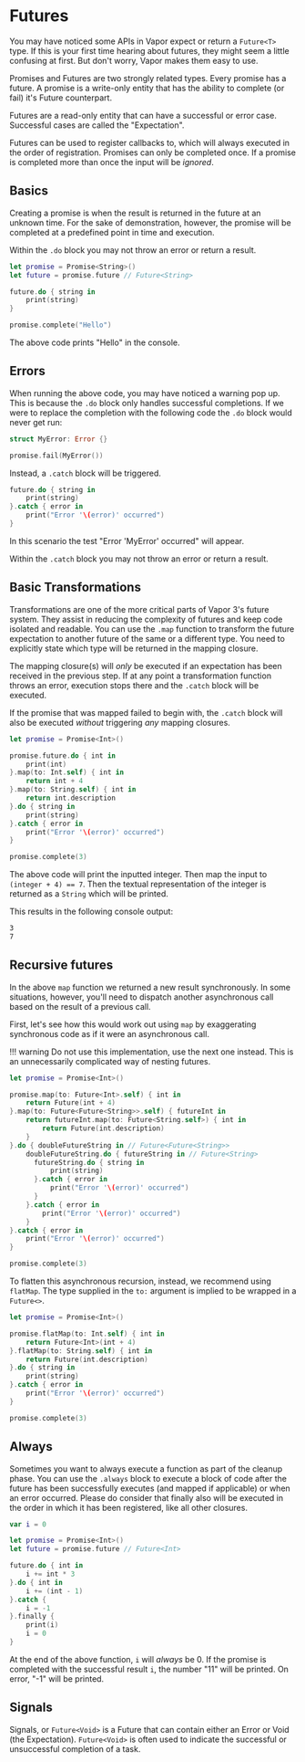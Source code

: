 # Futures

You may have noticed some APIs in Vapor expect or return a `Future<T>` type.
If this is your first time hearing about futures, they might seem a little confusing at first.
But don't worry, Vapor makes them easy to use.

Promises and Futures are two strongly related types. Every promise has a future.
A promise is a write-only entity that has the ability to complete (or fail) it's Future counterpart.

Futures are a read-only entity that can have a successful or error case. Successful cases are called the "Expectation".

Futures can be used to register callbacks to, which will always executed in the order of registration. Promises can only be completed once. If a promise is completed more than once the input will be *ignored*.

## Basics

Creating a promise is when the result is returned in the future at an unknown time.
For the sake of demonstration, however, the promise will be completed at a predefined point in time and execution.

Within the `.do` block you may not throw an error or return a result.

```swift
let promise = Promise<String>()
let future = promise.future // Future<String>

future.do { string in
    print(string)
}

promise.complete("Hello")
```

The above code prints "Hello" in the console.

## Errors

When running the above code, you may have noticed a warning pop up. This is because the `.do` block only handles successful completions. If we were to replace the completion with the following code the `.do` block would never get run:

```swift
struct MyError: Error {}

promise.fail(MyError())
```

Instead, a `.catch` block will be triggered.

```swift
future.do { string in
    print(string)
}.catch { error in
    print("Error '\(error)' occurred")
}
```

In this scenario the test "Error 'MyError' occurred" will appear.

Within the `.catch` block you may not throw an error or return a result.

## Basic Transformations

Transformations are one of the more critical parts of Vapor 3's future system. They assist in reducing the complexity of futures and keep code isolated and readable. You can use the `.map` function to transform the future expectation to another future of the same or a different type. You need to explicitly state which type will be returned in the mapping closure.

The mapping closure(s) will *only* be executed if an expectation has been received in the previous step. If at any point a transformation function throws an error, execution stops there and the `.catch` block will be executed.

If the promise that was mapped failed to begin with, the `.catch` block will also be executed _without_ triggering *any* mapping closures.

```swift
let promise = Promise<Int>()

promise.future.do { int in
    print(int)
}.map(to: Int.self) { int in
    return int + 4
}.map(to: String.self) { int in
    return int.description
}.do { string in
    print(string)
}.catch { error in
    print("Error '\(error)' occurred")
}

promise.complete(3)
```

The above code will print the inputted integer. Then map the input to `(integer + 4) == 7`.
Then the textual representation of the integer is returned as a `String` which will be printed.

This results in the following console output:

```sh
3
7
```

## Recursive futures

In the above `map` function we returned a new result synchronously. In some situations, however, you'll need to dispatch another asynchronous call based on the result of a previous call.

First, let's see how this would work out using `map` by exaggerating synchronous code as if it were an asynchronous call.

!!! warning
    Do not use this implementation, use the next one instead. This is an unnecessarily complicated way of nesting futures.

```swift
let promise = Promise<Int>()

promise.map(to: Future<Int>.self) { int in
    return Future(int + 4)
}.map(to: Future<Future<String>>.self) { futureInt in
    return futureInt.map(to: Future<String.self>) { int in
        return Future(int.description)
    }
}.do { doubleFutureString in // Future<Future<String>>
    doubleFutureString.do { futureString in // Future<String>
      futureString.do { string in
          print(string)
      }.catch { error in
          print("Error '\(error)' occurred")
      }
    }.catch { error in
        print("Error '\(error)' occurred")
    }
}.catch { error in
    print("Error '\(error)' occurred")
}

promise.complete(3)
```

To flatten this asynchronous recursion, instead, we recommend using `flatMap`.
The type supplied in the `to:` argument is implied to be wrapped in a `Future<>`.

```swift
let promise = Promise<Int>()

promise.flatMap(to: Int.self) { int in
    return Future<Int>(int + 4)
}.flatMap(to: String.self) { int in
    return Future(int.description)
}.do { string in
    print(string)
}.catch { error in
    print("Error '\(error)' occurred")
}

promise.complete(3)
```

## Always

Sometimes you want to always execute a function as part of the cleanup phase.
You can use the `.always` block to execute a block of code after the future has been successfully executes (and mapped if applicable) or when an error occurred. Please do consider that finally also will be executed in the order in which it has been registered, like all other closures.

```swift
var i = 0

let promise = Promise<Int>()
let future = promise.future // Future<Int>

future.do { int in
    i += int * 3
}.do { int in
    i += (int - 1)
}.catch {
    i = -1
}.finally {
    print(i)
    i = 0
}
```

At the end of the above function, `i` will *always* be 0. If the promise is completed with the successful result `i`, the number "11" will be printed. On error, "-1" will be printed.

## Signals

Signals, or `Future<Void>` is a Future that can contain either an Error or Void (the Expectation). `Future<Void>` is often used to indicate the successful or unsuccessful completion of a task.
